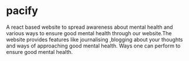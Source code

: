 # pacify
A react based website to spread awareness about mental health and various ways to ensure good mental health through our website.The website provides features like journalising ,blogging about your thoughts and ways of approaching good mental health. Ways one can perform to ensure good mental health.
